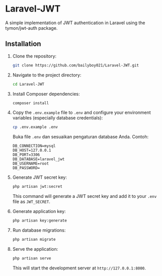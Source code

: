 # Laravel-JWT

A simple implementation of JWT authentication in Laravel using the tymon/jwt-auth package.

## Installation

1.  Clone the repository:

    ```bash
    git clone https://github.com/bailyboy021/Laravel-JWT.git
    ```

2.  Navigate to the project directory:

    ```bash
    cd Laravel-JWT
    ```

3.  Install Composer dependencies:

    ```bash
    composer install
    ```

4.  Copy the `.env.example` file to `.env` and configure your environment variables (especially database credentials):

    ```bash
    cp .env.example .env
    ```

    Buka file `.env` dan sesuaikan pengaturan database Anda. Contoh:

    ```
    DB_CONNECTION=mysql
    DB_HOST=127.0.0.1
    DB_PORT=3306
    DB_DATABASE=laravel_jwt
    DB_USERNAME=root
    DB_PASSWORD=
    ```

5. Generate JWT secret key:

    ```bash
    php artisan jwt:secret
    ```
    This command will generate a JWT secret key and add it to your `.env` file as `JWT_SECRET`.

6.  Generate application key:

    ```bash
    php artisan key:generate
    ```

7.  Run database migrations:

    ```bash
    php artisan migrate
    ```

8.  Serve the application:

    ```bash
    php artisan serve
    ```

    This will start the development server at `http://127.0.0.1:8000`.
